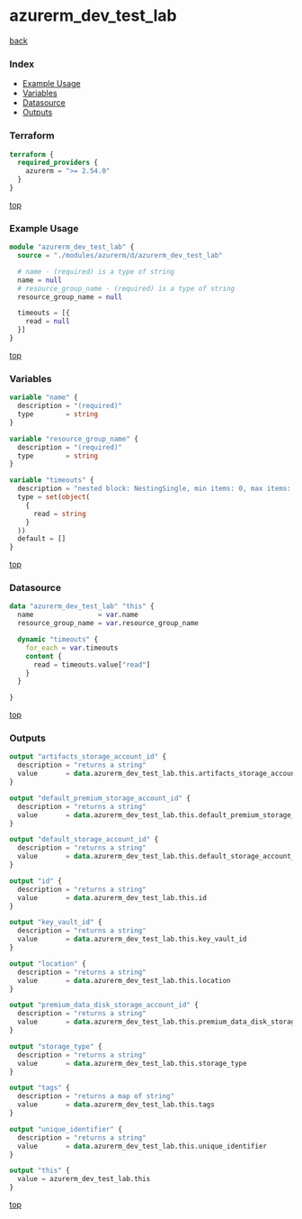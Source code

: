 # azurerm_dev_test_lab

[back](../azurerm.md)

### Index

- [Example Usage](#example-usage)
- [Variables](#variables)
- [Datasource](#datasource)
- [Outputs](#outputs)

### Terraform

```terraform
terraform {
  required_providers {
    azurerm = ">= 2.54.0"
  }
}
```

[top](#index)

### Example Usage

```terraform
module "azurerm_dev_test_lab" {
  source = "./modules/azurerm/d/azurerm_dev_test_lab"

  # name - (required) is a type of string
  name = null
  # resource_group_name - (required) is a type of string
  resource_group_name = null

  timeouts = [{
    read = null
  }]
}
```

[top](#index)

### Variables

```terraform
variable "name" {
  description = "(required)"
  type        = string
}

variable "resource_group_name" {
  description = "(required)"
  type        = string
}

variable "timeouts" {
  description = "nested block: NestingSingle, min items: 0, max items: 0"
  type = set(object(
    {
      read = string
    }
  ))
  default = []
}
```

[top](#index)

### Datasource

```terraform
data "azurerm_dev_test_lab" "this" {
  name                = var.name
  resource_group_name = var.resource_group_name

  dynamic "timeouts" {
    for_each = var.timeouts
    content {
      read = timeouts.value["read"]
    }
  }

}
```

[top](#index)

### Outputs

```terraform
output "artifacts_storage_account_id" {
  description = "returns a string"
  value       = data.azurerm_dev_test_lab.this.artifacts_storage_account_id
}

output "default_premium_storage_account_id" {
  description = "returns a string"
  value       = data.azurerm_dev_test_lab.this.default_premium_storage_account_id
}

output "default_storage_account_id" {
  description = "returns a string"
  value       = data.azurerm_dev_test_lab.this.default_storage_account_id
}

output "id" {
  description = "returns a string"
  value       = data.azurerm_dev_test_lab.this.id
}

output "key_vault_id" {
  description = "returns a string"
  value       = data.azurerm_dev_test_lab.this.key_vault_id
}

output "location" {
  description = "returns a string"
  value       = data.azurerm_dev_test_lab.this.location
}

output "premium_data_disk_storage_account_id" {
  description = "returns a string"
  value       = data.azurerm_dev_test_lab.this.premium_data_disk_storage_account_id
}

output "storage_type" {
  description = "returns a string"
  value       = data.azurerm_dev_test_lab.this.storage_type
}

output "tags" {
  description = "returns a map of string"
  value       = data.azurerm_dev_test_lab.this.tags
}

output "unique_identifier" {
  description = "returns a string"
  value       = data.azurerm_dev_test_lab.this.unique_identifier
}

output "this" {
  value = azurerm_dev_test_lab.this
}
```

[top](#index)